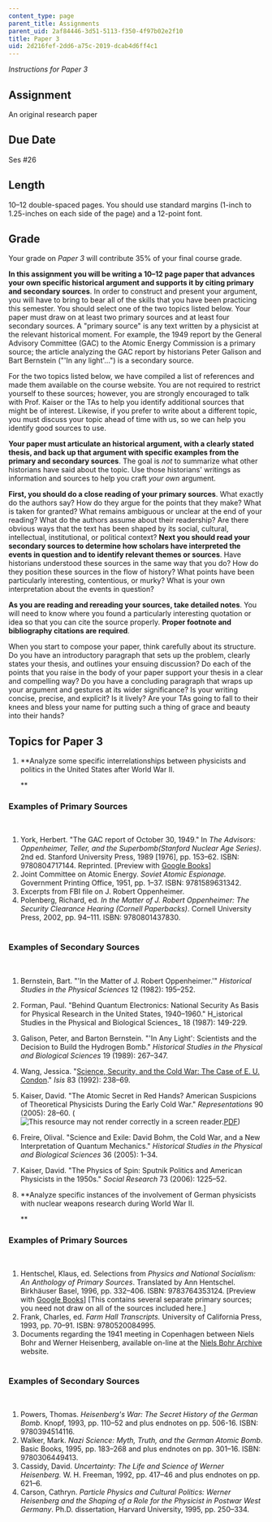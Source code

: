```yaml
---
content_type: page
parent_title: Assignments
parent_uid: 2af84446-3d51-5113-f350-4f97b02e2f10
title: Paper 3
uid: 2d216fef-2dd6-a75c-2019-dcab4d6ff4c1
---
```


_Instructions for Paper 3_

Assignment
----------

An original research paper

Due Date
--------

Ses #26

Length
------

10–12 double-spaced pages. You should use standard margins (1-inch to 1.25-inches on each side of the page) and a 12-point font.

Grade
-----

Your grade on _Paper 3_ will contribute 35% of your final course grade.

**In this assignment you will be writing a 10–12 page paper that advances your own specific historical argument and supports it by citing primary and secondary sources**. In order to construct and present your argument, you will have to bring to bear all of the skills that you have been practicing this semester. You should select one of the two topics listed below. Your paper must draw on at least two primary sources and at least four secondary sources. A "primary source" is any text written by a physicist at the relevant historical moment. For example, the 1949 report by the General Advisory Committee (GAC) to the Atomic Energy Commission is a primary source; the article analyzing the GAC report by historians Peter Galison and Bart Bernstein ("'In any light'...") is a secondary source.

For the two topics listed below, we have compiled a list of references and made them available on the course website. You are not required to restrict yourself to these sources; however, you are strongly encouraged to talk with Prof. Kaiser or the TAs to help you identify additional sources that might be of interest. Likewise, if you prefer to write about a different topic, you must discuss your topic ahead of time with us, so we can help you identify good sources to use.

**Your paper must articulate an historical argument, with a clearly stated thesis, and back up that argument with specific examples from the primary and secondary sources**. The goal is _not_ to summarize what other historians have said about the topic. Use those historians' writings as information and sources to help you craft _your own_ argument.

**First, you should do a close reading of your primary sources**. What exactly do the authors say? How do they argue for the points that they make? What is taken for granted? What remains ambiguous or unclear at the end of your reading? What do the authors assume about their readership? Are there obvious ways that the text has been shaped by its social, cultural, intellectual, institutional, or political context? **Next you should read your secondary sources to determine how scholars have interpreted the events in question and to identify relevant themes or sources**. Have historians understood these sources in the same way that you do? How do they position these sources in the flow of history? What points have been particularly interesting, contentious, or murky? What is your own interpretation about the events in question?

**As you are reading and rereading your sources, take detailed notes**. You will need to know where you found a particularly interesting quotation or idea so that you can cite the source properly. **Proper footnote and bibliography citations are required**.

When you start to compose your paper, think carefully about its structure. Do you have an introductory paragraph that sets up the problem, clearly states your thesis, and outlines your ensuing discussion? Do each of the points that you raise in the body of your paper support your thesis in a clear and compelling way? Do you have a concluding paragraph that wraps up your argument and gestures at its wider significance? Is your writing concise, precise, and explicit? Is it lively? Are your TAs going to fall to their knees and bless your name for putting such a thing of grace and beauty into their hands?

Topics for Paper 3
------------------

1.  **Analyze some specific interrelationships between physicists and politics in the United States after World War II.  
      
    **

### Examples of Primary Sources  
 

1.  York, Herbert. "The GAC report of October 30, 1949." In _The Advisors: Oppenheimer, Teller, and the Superbomb(Stanford Nuclear Age Series)_. 2nd ed. Stanford University Press, 1989 \[1976\], pp. 153–62. ISBN: 9780804717144. Reprinted. \[Preview with [Google Books](http://books.google.com/books?id=46-ofw7L2MAC&printsec=frontcover&source=gbs_ge_summary_r&cad=0#v=onepage&q&f=false)\]
2.  Joint Committee on Atomic Energy. _Soviet Atomic Espionage._ Government Printing Office, 1951, pp. 1–37. ISBN: 9781589631342.
3.  Excerpts from FBI file on J. Robert Oppenheimer.
4.  Polenberg, Richard, ed. _In the Matter of J. Robert Oppenheimer: The Security Clearance Hearing (Cornell Paperbacks)_. Cornell University Press, 2002, pp. 94–111. ISBN: 9780801437830.  
     

### Examples of Secondary Sources  
 

1.  Bernstein, Bart. "'In the Matter of J. Robert Oppenheimer.'" _Historical Studies in the Physical Sciences_ 12 (1982): 195–252.
2.  Forman, Paul. "Behind Quantum Electronics: National Security As Basis for Physical Research in the United States, 1940–1960." H_istorical Studies in the Physical and Biological Sciences_ 18 (1987): 149-229.
3.  Galison, Peter, and Barton Bernstein. "'In Any Light': Scientists and the Decision to Build the Hydrogen Bomb." _Historical Studies in the Physical and Biological Sciences_ 19 (1989): 267–347.
4.  Wang, Jessica. "[Science, Security, and the Cold War: The Case of E. U. Condon](http://www.jstor.org/pss/234506)." _Isis_ 83 (1992): 238–69.
5.  Kaiser, David. "The Atomic Secret in Red Hands? American Suspicions of Theoretical Physicists During the Early Cold War." _Representations_ 90 (2005): 28–60. (![This resource may not render correctly in a screen reader.](/images/inacessible.gif)[PDF](http://web.mit.edu/dikaiser/www/Kaiser.RedTheorists.pdf))
6.  Freire, Olival. "Science and Exile: David Bohm, the Cold War, and a New Interpretation of Quantum Mechanics." _Historical Studies in the Physical and Biological Sciences_ 36 (2005): 1–34.
7.  Kaiser, David. "The Physics of Spin: Sputnik Politics and American Physicists in the 1950s." _Social Research_ 73 (2006): 1225–52.

  
7.  **Analyze specific instances of the involvement of German physicists with nuclear weapons research during World War II.  
      
    **

### Examples of Primary Sources  
 

1.  Hentschel, Klaus, ed. Selections from _Physics and National Socialism: An Anthology of Primary Sources_. Translated by Ann Hentschel. Birkhäuser Basel, 1996, pp. 332–406. ISBN: 9783764353124. \[Preview with [Google Books](http://books.google.com/books?id=sl69XGiohsoC&printsec=frontcover&source=gbs_ge_summary_r&cad=0#v=onepage&q&f=false)\] \[This contains several separate primary sources; you need not draw on all of the sources included here.\]
2.  Frank, Charles, ed. _Farm Hall Transcripts._ University of California Press, 1993, pp. 70–91. ISBN: 9780520084995.
3.  Documents regarding the 1941 meeting in Copenhagen between Niels Bohr and Werner Heisenberg, available on-line at the [Niels Bohr Archive](https://www.nbarchive.dk/) website.  
     

### Examples of Secondary Sources  
 

1.  Powers, Thomas. _Heisenberg's War: The Secret History of the German Bomb_. Knopf, 1993, pp. 110–52 and plus endnotes on pp. 506-16. ISBN: 9780394514116.
2.  Walker, Mark. _Nazi Science: Myth, Truth, and the German Atomic Bomb_. Basic Books, 1995, pp. 183–268 and plus endnotes on pp. 301–16. ISBN: 9780306449413.
3.  Cassidy, David. _Uncertainty: The Life and Science of Werner Heisenberg._ W. H. Freeman, 1992, pp. 417–46 and plus endnotes on pp. 621–6.
4.  Carson, Cathryn. _Particle Physics and Cultural Politics: Werner Heisenberg and the Shaping of a Role for the Physicist in Postwar West Germany_. Ph.D. dissertation, Harvard University, 1995, pp. 250–334.